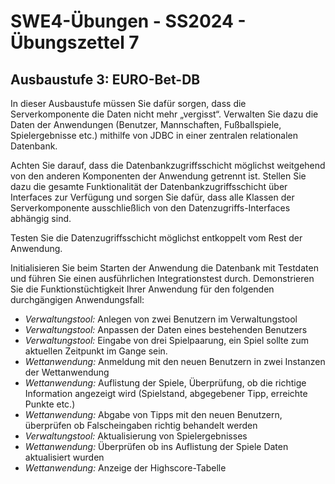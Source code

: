 # **SWE4-Übungen - SS2024 - Übungszettel 7**

## **Ausbaustufe 3: EURO-Bet-DB**

In dieser Ausbaustufe müssen Sie dafür sorgen, dass die Serverkomponente die
Daten nicht mehr „vergisst“. Verwalten Sie dazu die Daten der Anwendungen
(Benutzer, Mannschaften, Fußballspiele, Spielergebnisse etc.) mithilfe von JDBC
in einer zentralen relationalen Datenbank.

Achten Sie darauf, dass die Datenbankzugriffsschicht möglichst weitgehend von
den anderen Komponenten der Anwendung getrennt ist. Stellen Sie dazu die gesamte
Funktionalität der Datenbankzugriffsschicht über Interfaces zur Verfügung und
sorgen Sie dafür, dass alle Klassen der Serverkomponente ausschließlich von den
Datenzugriffs-Interfaces abhängig sind.

Testen Sie die Datenzugriffsschicht möglichst entkoppelt vom Rest der Anwendung.

Initialisieren Sie beim Starten der Anwendung die Datenbank mit Testdaten und
führen Sie einen ausführlichen Integrationstest durch. Demonstrieren Sie die
Funktionstüchtigkeit Ihrer Anwendung für den folgenden durchgängigen
Anwendungsfall:

* _Verwaltungstool:_ Anlegen von zwei Benutzern im Verwaltungstool
* _Verwaltungstool:_ Anpassen der Daten eines bestehenden Benutzers
* _Verwaltungstool:_ Eingabe von drei Spielpaarung, ein Spiel sollte zum
  aktuellen Zeitpunkt im Gange sein.
* _Wettanwendung:_ Anmeldung mit den neuen Benutzern in zwei Instanzen der Wettanwendung
* _Wettanwendung:_ Auflistung der Spiele, Überprüfung, ob die richtige
  Information angezeigt wird (Spielstand, abgegebener Tipp, erreichte Punkte etc.)
* _Wettanwendung:_ Abgabe von Tipps mit den neuen Benutzern, überprüfen ob
  Falscheingaben richtig behandelt werden
* _Verwaltungstool:_ Aktualisierung von Spielergebnisses
* _Wettanwendung:_ Überprüfen ob ins Auflistung der Spiele Daten aktualisiert wurden
* _Wettanwendung:_ Anzeige der Highscore-Tabelle

